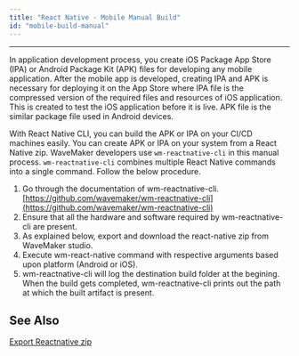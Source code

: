 ```yaml
---
title: "React Native - Mobile Manual Build"
id: "mobile-build-manual"
---
```

---

In application development process, you create iOS Package App Store (IPA) or Android Package Kit (APK) files for developing any mobile application. After the mobile app is developed, creating IPA and APK is necessary for deploying it on the App Store where IPA file is the compressed version of the required files and resources of iOS application. This is created to test the iOS application before it is live. APK file is the similar package file used in Android devices.

With React Native CLI, you can build the APK or IPA on your CI/CD machines easily. You can create APK or IPA on your system from a React Native zip. WaveMaker developers use ```wm-reactnative-cli``` in this manual process. ```wm-reactnative-cli``` combines multiple React Native commands into a single command. Follow the below procedure.

1. Go through the documentation of wm-reactnative-cli. [https://github.com/wavemaker/wm-reactnative-cli](https://github.com/wavemaker/wm-reactnative-cli)
2. Ensure that all the hardware and software required by wm-reactnative-cli are present.
3. As explained below, export and download the react-native zip from WaveMaker studio.
4. Execute wm-react-native command with respective arguments based upon platform (Android or iOS).
5. wm-reactnative-cli will log the destination build folder at the begining. When the build gets completed, wm-reactnative-cli prints out the path at which the built artifact is present.

## See Also

[Export Reactnative zip](/learn/hybrid-mobile/export-react-native-zip)

